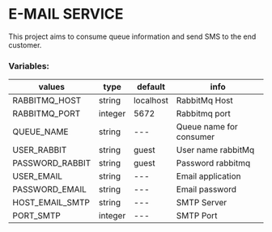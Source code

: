 # E-MAIL SERVICE

This project aims to consume queue information and send SMS to the end customer.

### Variables:

| values          | type    | default   | info                    |
| --------------- | ------- | --------- | ----------------------- |
| RABBITMQ_HOST   | string  | localhost | RabbitMq Host           |
| RABBITMQ_PORT   | integer | 5672      | Rabbitmq port           |
| QUEUE_NAME      | string  | ---       | Queue name for consumer |
| USER_RABBIT     | string  | guest     | User name rabbitMq      |
| PASSWORD_RABBIT | string  | guest     | Password rabbitmq       |
| USER_EMAIL      | string  | ---       | Email application       |
| PASSWORD_EMAIL  | string  | ---       | Email password          |
| HOST_EMAIL_SMTP | string  | ---       | SMTP Server             |
| PORT_SMTP       | integer | ---       | SMTP Port               |
